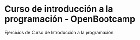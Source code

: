 # Curso de introducción a la programación - OpenBootcamp
Ejercicios de Curso de Introducción a la programación.
